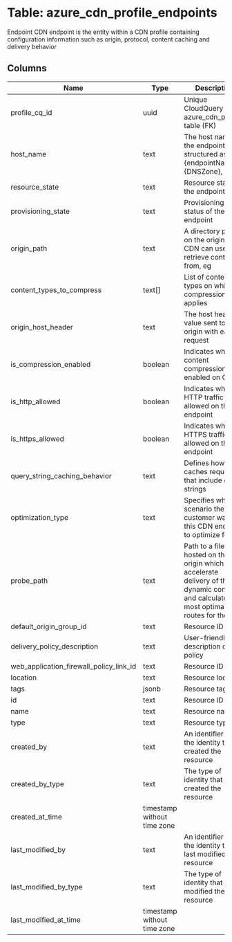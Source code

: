 
# Table: azure_cdn_profile_endpoints
Endpoint CDN endpoint is the entity within a CDN profile containing configuration information such as origin, protocol, content caching and delivery behavior
## Columns
| Name        | Type           | Description  |
| ------------- | ------------- | -----  |
|profile_cq_id|uuid|Unique CloudQuery ID of azure_cdn_profiles table (FK)|
|host_name|text|The host name of the endpoint structured as {endpointName}{DNSZone}, eg|
|resource_state|text|Resource status of the endpoint|
|provisioning_state|text|Provisioning status of the endpoint|
|origin_path|text|A directory path on the origin that CDN can use to retrieve content from, eg|
|content_types_to_compress|text[]|List of content types on which compression applies|
|origin_host_header|text|The host header value sent to the origin with each request|
|is_compression_enabled|boolean|Indicates whether content compression is enabled on CDN|
|is_http_allowed|boolean|Indicates whether HTTP traffic is allowed on the endpoint|
|is_https_allowed|boolean|Indicates whether HTTPS traffic is allowed on the endpoint|
|query_string_caching_behavior|text|Defines how CDN caches requests that include query strings|
|optimization_type|text|Specifies what scenario the customer wants this CDN endpoint to optimize for, eg|
|probe_path|text|Path to a file hosted on the origin which helps accelerate delivery of the dynamic content and calculate the most optimal routes for the CDN|
|default_origin_group_id|text|Resource ID|
|delivery_policy_description|text|User-friendly description of the policy|
|web_application_firewall_policy_link_id|text|Resource ID|
|location|text|Resource location|
|tags|jsonb|Resource tags|
|id|text|Resource ID|
|name|text|Resource name|
|type|text|Resource type|
|created_by|text|An identifier for the identity that created the resource|
|created_by_type|text|The type of identity that created the resource|
|created_at_time|timestamp without time zone||
|last_modified_by|text|An identifier for the identity that last modified the resource|
|last_modified_by_type|text|The type of identity that last modified the resource|
|last_modified_at_time|timestamp without time zone||
